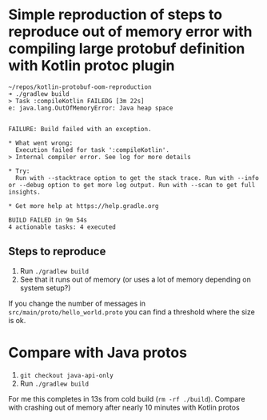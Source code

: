 # Simple reproduction of steps to reproduce out of memory error with compiling large protobuf definition with Kotlin protoc plugin

```
~/repos/kotlin-protobuf-oom-reproduction
➜ ./gradlew build
> Task :compileKotlin FAILEDG [3m 22s]
e: java.lang.OutOfMemoryError: Java heap space


FAILURE: Build failed with an exception.

* What went wrong:
  Execution failed for task ':compileKotlin'.
> Internal compiler error. See log for more details

* Try:
  Run with --stacktrace option to get the stack trace. Run with --info or --debug option to get more log output. Run with --scan to get full insights.

* Get more help at https://help.gradle.org

BUILD FAILED in 9m 54s
4 actionable tasks: 4 executed
```


## Steps to reproduce

1. Run `./gradlew build`
2. See that it runs out of memory (or uses a lot of memory depending on system setup?)

If you change the number of messages in `src/main/proto/hello_world.proto` you can find a threshold where the size is ok.


# Compare with Java protos

1. `git checkout java-api-only`
2. Run `./gradlew build`

For me this completes in 13s from cold build (`rm -rf ./build`). Compare with crashing out of memory after nearly 
10 minutes with Kotlin protos
